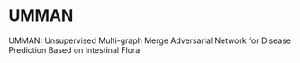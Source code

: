 # UMMAN
UMMAN: Unsupervised Multi-graph Merge Adversarial Network for Disease Prediction Based on Intestinal Flora
